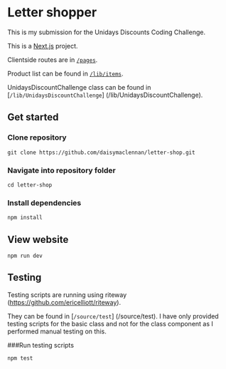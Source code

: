 # Letter shopper

This is my submission for the Unidays Discounts Coding Challenge.

This is a [Next.js](https://nextjs.org) project.

Clientside routes are in [`/pages`](/pages).

Product list can be found in [`/lib/items`](/lib/items).

UnidaysDiscountChallenge class can be found in [`/lib/UnidaysDiscountChallenge`] (/lib/UnidaysDiscountChallenge).

## Get started
### Clone repository
```
git clone https://github.com/daisymaclennan/letter-shop.git
```
### Navigate into repository folder
```
cd letter-shop
```
### Install dependencies

```
npm install
```

## View website

```
npm run dev
```

## Testing
Testing scripts are running using riteway (https://github.com/ericelliott/riteway).

They can be found in [`/source/test`] (/source/test).
I have only provided testing scripts for the basic class and not for the class component as I performed manual testing on this.

###Run testing scripts
```
npm test
```

